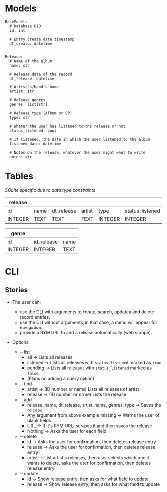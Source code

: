 # Models

```
BaseModel:
  # Database UID
  id: int
  
  # Entry create date timestamp
  dt_create: datetime


Release:
  # Name of the album
  name: str

  # Release date of the record
  dt_release: datetime 

  # Artist's/band's name
  artist: str

  # Release genres
  genres: list[str]

  # Release type (Album or EP)
  type: str

  # Wheter the user has listened to the release or not
  status_listened: bool

  # If listened, the date in which the user listened to the album
  listened_date: datetime

  # Notes on the release, whatever the user might want to write
  notes: str
```
# Tables
*SQLite specific due to data type constraints*

| release |  |            |        |      |                 |               |  |
|  -  |   -  | -          | -      | -    | -               | -             | -|
| id  | name | dt_release | artist | type | status_listened | listened_date | notes |
| INTEGER | TEXT | TEXT | TEXT | INTEGER | INTEGER | TEXT | TEXT|


| genre | | |
| - | - | - |
| id | id_release | name |
| INTEGER | INTEGER | TEXT |

# CLI

## Stories

- The user can:
  - use the CLI with arguments to create, search, updatea and delete record entries.
  - use the CLI without arguments, in that case, a menu will appear for navigation.
  - provide a RYM URL to add a release automatically (web scrape).

- Options:
  - --list
    - all -> Lists all releases
    - listened -> Lists all releases with `status_listened` marked as `true`
    - pending -> Lists all releases with `status_listened` marked as `false`
    - (Plans on adding a query option)
  - --find
    - artist -> (ID number or name) Lists all releases of artist
    - release -> (ID number or name) Lists the release 
  - --add
    - release_name, dt_release, artist_name, genres, type -> Saves the release
    - Any argument from above example missing -> Warns the user of blank fields
    - URL -> If it's RYM URL, scrapes it and then saves the release
    - Nothing -> Asks the user for each field
  - --delete
    - id -> Asks the user for confirmation, then deletes release entry
    - release -> Asks the user for confirmation, then deletes release entry
    - artist -> List artist's releases, then user selects which one it wants to delete, asks the user for confirmation, then deletes release entry
  - --update
    - id -> Show release entry, then asks for what field to update
    - release -> Show release entry, then asks for what field to update